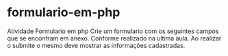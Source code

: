 # formulario-em-php
Atividade Formulario em php Crie um formulario com os seguintes campos que se encontram em anexo. Conforme realizado na ultima aula. Ao realizar o submite o mesmo deve mostrar as informações cadastradas.
